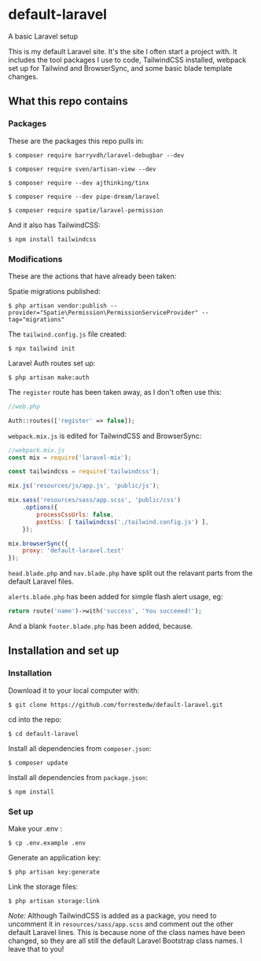 # default-laravel
A basic Laravel setup

This is my default Laravel site. It's the site I often start a project with. It includes the tool packages I use to code, TailwindCSS installed, webpack set up for Tailwind and BrowserSync, and some basic blade template changes.

## What this repo contains

### Packages
These are the packages this repo pulls in:

```
$ composer require barryvdh/laravel-debugbar --dev

$ composer require sven/artisan-view --dev

$ composer require --dev ajthinking/tinx

$ composer require --dev pipe-dream/laravel

$ composer require spatie/laravel-permission
```

And it also has TailwindCSS:
```
$ npm install tailwindcss
```


### Modifications
These are the actions that have already been taken:

Spatie migrations published:
```
$ php artisan vendor:publish --provider="Spatie\Permission\PermissionServiceProvider" --tag="migrations"
```


The `tailwind.config.js` file created:
```
$ npx tailwind init
```

Laravel Auth routes set up:

```
$ php artisan make:auth
```


The `register` route has been taken away, as I don't often use this:

```php
//web.php

Auth::routes(['register' => false]);
```


`webpack.mix.js` is edited for TailwindCSS and BrowserSync:
```js
//webpack.mix.js
const mix = require('laravel-mix');

const tailwindcss = require('tailwindcss');

mix.js('resources/js/app.js', 'public/js');

mix.sass('resources/sass/app.scss', 'public/css')
    .options({
        processCssUrls: false,
        postCss: [ tailwindcss('./tailwind.config.js') ],
    });

mix.browserSync({
    proxy: 'default-laravel.test'
});
```

`head.blade.php` and `nav.blade.php` have split out the relavant parts from the default Laravel files.

`alerts.blade.php` has been added for simple flash alert usage, eg:
```php
return route('name')->with('success', 'You succeeed!');
```

And a blank `footer.blade.php` has been added, because. 


## Installation and set up

### Installation
Download it to your local computer with:
```
$ git clone https://github.com/forrestedw/default-laravel.git
```

cd into the repo:
```
$ cd default-laravel
```

Install all dependencies from `composer.json`:
```
$ composer update
```

Install all dependencies from `package.json`:
```
$ npm install
```

### Set up
Make your .env :
```
$ cp .env.example .env
```

Generate an application key:
```
$ php artisan key:generate
```

Link the storage files:
```
$ php artisan storage:link
```

*Note:* Although TailwindCSS is added as a package, you need to uncomment it in `resources/sass/app.scss` and comment out the other default Laravel lines. This is because none of the class names have been changed, so they are all still the default Laravel Bootstrap class names. I leave that to you!
